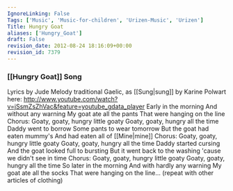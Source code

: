 ```yaml
---
IgnoreLinking: False
Tags: ['Music', 'Music-for-children', 'Urizen-Music', 'Urizen']
Title: Hungry Goat
aliases: ['Hungry_Goat']
draft: False
revision_date: 2012-08-24 18:16:09+00:00
revision_id: 7379
---
```


### [[Hungry Goat]] Song
Lyrics by Jude
Melody traditional Gaelic, as [[Sung|sung]] by Karine Polwart here:
http://www.youtube.com/watch?v=jSsmZsZhVac&feature=youtube_gdata_player
Early in the morning
And without any warning
My goat ate all the pants
That were hanging on the line
Chorus:
Goaty, goaty, hungry little goaty
Goaty, goaty, hungry all the time
Daddy went to borrow
Some pants to wear tomorrow
But the goat had eaten mummy's
And had eaten all of [[Mine|mine]]
Chorus:
Goaty, goaty, hungry little goaty
Goaty, goaty, hungry all the time
Daddy started cursing
And the goat looked full to bursting 
But it went back to the washing
'cause we didn't see in time 
Chorus:
Goaty, goaty, hungry little goaty
Goaty, goaty, hungry all the time
So later in the morning
And with hardly any warning
My goat ate all the socks 
That were hanging on the line...
(repeat with other articles of clothing)